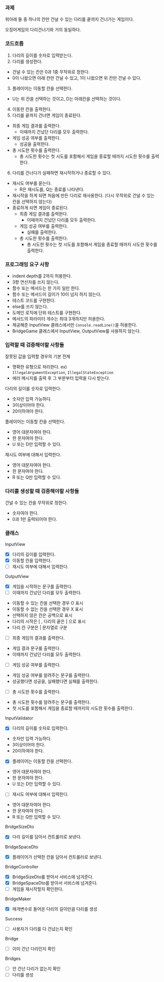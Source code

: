 ### 과제

위아래 둘 중 하나의 칸만 건널 수 있는 다리를 끝까지 건너가는 게임이다.

오징어게임의 다리건너기와 거의 동일하다.

### 코드흐름

1. 다리의 길이를 숫자로 입력받는다.
2. 다리를 생성한다.
  - 건널 수 있는 칸은 0과 1중 무작위로 정한다.
  - 0이 나왔으면 아래 칸만 건널 수 있고, 1이 나왔으면 위 칸만 건널 수 있다.
3. 플레이어는 이동할 칸을 선택한다.
  - U는 위 칸을 선택하는 것이고, D는 아래칸을 선택하는 것이다.
4. 이동한 칸을 출력한다.
5. 다리를 끝까지 건너면 게임이 종료된다.
  - 최종 게임 결과를 출력한다.
    - 이때까지 건넜던 다리를 모두 출력한다.
  - 게임 성공 여부를 출력한다.
    - 성공을 출력한다.
  - 총 시도한 횟수를 출력한다.
    - 총 시도한 횟수는 첫 시도를 포함해서 게임을 종료할 때까지 시도한 횟수를 출력한다.
6. 다리를 건너다가 실패하면 재시작하거나 종료할 수 있다.
  - 재시도 여부를 묻는다.
    - R은 재시도를, Q는 종료를 나타낸다.
  - 재시작을 하게 되면 처음에 만든 다리로 재사용한다. (다시 무작위로 건널 수 있는 칸을 선택하지 않는다)
  - 종료하게 되면 게임이 종료된다.
    - 최종 게임 결과를 출력한다.
      - 이때까지 건넜던 다리를 모두 출력한다.
    - 게임 성공 여부를 출력한다.
      - 실패를 출력한다.
    - 총 시도한 횟수를 출력한다.
      - 총 시도한 횟수는 첫 시도를 포함해서 게임을 종료할 때까지 시도한 횟수를 출력한다.

### 프로그래밍 요구 사항

- indent depth를 2까지 허용한다.
- 3항 연산자를 쓰지 않는다.
- 함수 또는 메서드는 한 가지 일만 한다.
- 함수 또는 메서드이 길이가 10이 넘지 하지 않는다.
- 테스트 코드를 구현한다.
- else를 쓰지 않는다.
- 도메인 로직에 단위 테스트를 구현한다.
- 메서드의 파라미터 개수는 최대 3개까지만 허용한다.
- 제공해준 InputView 클래스에서만 `Console.readLine()`을 허용한다.
- BridgeGame 클래스에서 InputView, OutputView를 사용하지 않는다.

### 입력할 때 검증해야할 사항들

잘못된 값을 입력할 경우의 기본 전제

- 명확한 유형으로 처리한다. ex) `IllegalArgumentException`, `IllegalStateException`
- 에러 메시지를 출력 후 그 부분부터 입력을 다시 받는다.

다리의 길이를 숫자로 입력한다.

- 숫자만 입력 가능하다.
- 3이상이어야 한다.
- 20이하여야 한다.

플레이어는 이동할 칸을 선택한다.

- 영어 대문자여야 한다.
- 한 문자여야 한다.
- U 또는 D만 입력할 수 있다.

재시도 여부에 대해서 입력한다.

- 영어 대문자여야 한다.
- 한 문자여야 한다.
- R 또는 Q만 입력할 수 있다.

### 다리를 생성할 때 검증해야할 사항들

건널 수 있는 칸을 무작위로 정한다.

- 숫자여야 한다.
- 0과 1만 출력되어야 한다.

### 클래스

InputView

- [x]  다리의 길이를 입력한다.
- [x]  이동할 칸을 입력한다.
- [ ]  재시도 여부에 대해서 입력한다.

OutputView

- [x]  게임을 시작하는 문구를 출력한다.
- [ ]  이때까지 건넜던 다리를 모두 출력한다.
  - 이동할 수 있는 칸을 선택한 경우 O 표시
  - 이동할 수 없는 칸을 선택한 경우 X 표시
  - 선택하지 않은 칸은 공백으로 표시
  - 다리의 시작은 [ , 다리의 끝은 ] 으로 표시
  - 다리 칸 구분은 | 문자열로 구분
- [ ]  최종 게임의 결과를 출력한다.
  - 게임 결과 문구를 출력한다.
  - 이때까지 건넜던 다리를 모두 출력한다.
- [ ]  게임 성공 여부를 출력한다.
  - 게임 성공 여부를 알려주는 문구를 출력한다.
  - 성공했다면 성공을, 실패했다면 실패를 출력한다.
- [ ]  총 시도한 횟수를 출력한다.
  - 총 시도한 횟수를 알려주는 문구를 출력한다.
  - 첫 시도를 포함해서 게임을 종료할 때까지의 시도한 횟수를 출력한다.

InputValidator

- [x]  다리의 길이를 숫자로 입력한다.
  - 숫자만 입력 가능하다.
  - 3이상이어야 한다.
  - 20이하여야 한다.
- [x]  플레이어는 이동할 칸을 선택한다.
  - 영어 대문자여야 한다.
  - 한 문자여야 한다.
  - U 또는 D만 입력할 수 있다.
- [ ]  재시도 여부에 대해서 입력한다.
  - 영어 대문자여야 한다.
  - 한 문자여야 한다.
  - R 또는 Q만 입력할 수 있다.

BridgeSizeDto
- [x]  다리 길이를 담아서 컨트롤러로 보낸다.

BridgeSpaceDto
- [x]  플레이어가 선택한 칸을 담아서 컨트롤러로 보낸다.

BridgeController
- [x]  BridgeSizeDto를 받아서 서비스에 넘겨준다.
- [x]  BridgeSpaceDto를 받아서 서비스에 넘겨준다.
- [ ]  게임을 재시작할지 확인한다.

BridgeMaker
- [x]  매개변수로 들어온 다리의 길이만큼 다리를 생성

Success
- [ ]  사용자가 다리를 다 건넜는지 확인

Bridge
- [ ]  이미 건넌 다리인지 확인

Bridges
- [ ]  안 건넌 다리가 없는지 확인
- [ ]  다리를 생성